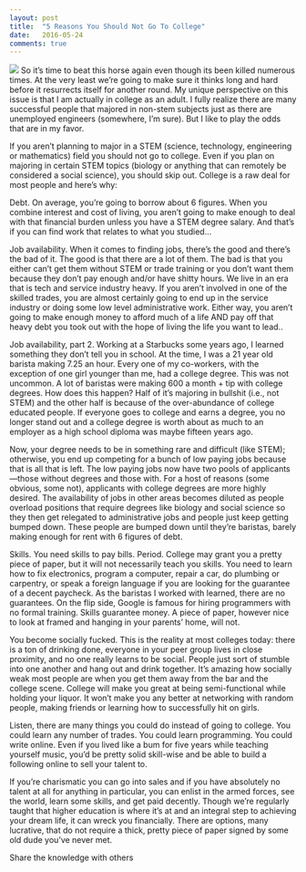 ```yaml
---
layout: post
title:  "5 Reasons You Should Not Go To College"
date:   2016-05-24
comments: true
---
```

<img class="thumbnail-img" src="{{site.url}}/img/posts/student-loans.jpg">
So it’s time to beat this horse again even though its been killed numerous times. At the very least we’re going to make sure it thinks long and hard before it resurrects itself for another round. My unique perspective on this issue is that I am actually in college as an adult. I fully realize there are many successful people that majored in non-stem subjects just as there are unemployed engineers (somewhere, I’m sure). But I like to play the odds that are in my favor.

If you aren’t planning to major in a STEM (science, technology, engineering or mathematics) field you should not go to college. Even if you plan on majoring in certain STEM topics (biology or anything that can remotely be considered a social science), you should skip out. College is a raw deal for most people and here’s why:

<!--more-->

Debt. On average, you’re going to borrow about 6 figures. When you combine interest and cost of living, you aren’t going to make enough to deal with that financial burden unless you have a STEM degree salary. And that’s if you can find work that relates to what you studied...

Job availability. When it comes to finding jobs, there’s the good and there’s the bad of it. The good is that there are a lot of them. The bad is that you either can’t get them without STEM or trade training or you don’t want them because they don’t pay enough and/or have shitty hours. We live in an era that is tech and service industry heavy. If you aren’t involved in one of the skilled trades, you are almost certainly going to end up in the service industry or doing some low level administrative work. Either way, you aren’t going to make enough money to afford much of a life AND pay off that heavy debt you took out with the hope of living the life you want to lead..

Job availability, part 2. Working at a Starbucks some years ago, I learned something they don’t tell you in school. At the time, I was a 21 year old barista making 7.25 an hour. Every one of  my co-workers, with the exception of one girl younger than me, had a college degree. This was not uncommon. A lot of baristas were making 600 a month + tip with college degrees. How does this happen? Half of it’s majoring in bullshit (i.e., not STEM) and the other half is because of the over-abundance of college educated people. If everyone goes to college and earns a degree, you no longer stand out and a college degree is worth about as much to an employer as a high school diploma was maybe fifteen years ago.

Now, your degree needs to be in something rare and difficult (like STEM); otherwise, you end up competing for a bunch of low paying jobs because that is all that is left. The low paying jobs now have two pools of applicants—those without degrees and those with. For a host of reasons (some obvious, some not), applicants with college degrees are more highly desired. The availability of jobs in other areas becomes diluted as people overload positions that require degrees like biology and social science so they then get relegated to administrative jobs and people just keep getting bumped down. These people are bumped down until they’re baristas, barely making enough for rent with 6 figures of debt.

Skills. You need skills to pay bills. Period. College may grant you a pretty piece of paper, but it will not necessarily teach you skills. You need to learn how to fix electronics, program a computer, repair a car, do plumbing or carpentry, or speak a foreign language if you are looking for the guarantee of a decent paycheck. As the baristas I worked with learned, there are no guarantees. On the flip side, Google is famous for hiring programmers with no formal training. Skills guarantee money. A piece of paper, however nice to look at framed and hanging in your parents’ home, will not.

You become socially fucked. This is the reality at most colleges today: there is a ton of drinking done, everyone in your peer group lives in close proximity, and no one really learns to be social. People just sort of stumble into one another and hang out and drink together. It’s amazing how socially weak most people are when you get them away from the bar and the college scene. College will make you great at being semi-functional while holding your liquor. It won’t make you any better at networking with random people, making friends or learning how to successfully hit on girls.

Listen, there are many things you could do instead of going to college. You could learn any number of trades. You could learn programming. You could write online. Even if you lived like a bum for five years while teaching yourself music, you’d be pretty solid skill-wise and be able to build a following online to sell your talent to.

If you’re charismatic you can go into sales and if you have absolutely no talent at all for anything in particular, you can enlist in the armed forces, see the world, learn some skills, and get paid decently. Though we’re regularly taught that higher education is where it’s at and an integral step to achieving your dream life, it can wreck you financially. There are options, many lucrative, that do not require a thick, pretty piece of paper signed by some old dude you’ve never met.



Share the knowledge with others
